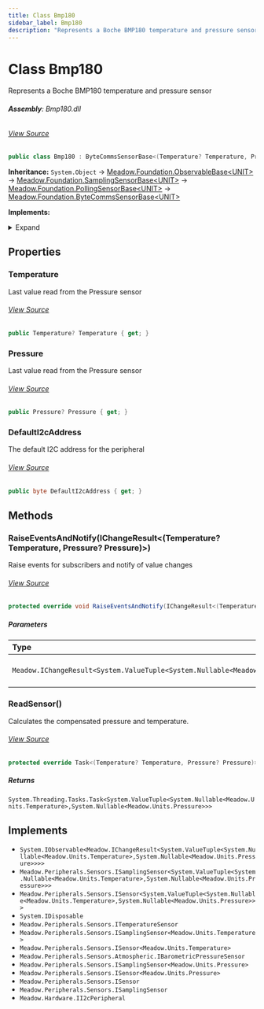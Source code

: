 ```yaml
---
title: Class Bmp180
sidebar_label: Bmp180
description: "Represents a Boche BMP180 temperature and pressure sensor"
---
```

# Class Bmp180
Represents a Boche BMP180 temperature and pressure sensor

###### **Assembly**: Bmp180.dll
###### [View Source](https://github.com/WildernessLabs/Meadow.Foundation.git/blob/develop/Source/Meadow.Foundation.Peripherals/Sensors.Atmospheric.Bmp180/Driver/Bmp180.Enums.cs#L3)
```csharp title="Declaration"
public class Bmp180 : ByteCommsSensorBase<(Temperature? Temperature, Pressure? Pressure)>, IObservable<IChangeResult<(Temperature? Temperature, Pressure? Pressure)>>, ISamplingSensor<(Temperature? Temperature, Pressure? Pressure)>, ISensor<(Temperature? Temperature, Pressure? Pressure)>, IDisposable, ITemperatureSensor, ISamplingSensor<Temperature>, ISensor<Temperature>, IBarometricPressureSensor, ISamplingSensor<Pressure>, ISensor<Pressure>, ISensor, ISamplingSensor, II2cPeripheral
```
**Inheritance:** `System.Object` -> [Meadow.Foundation.ObservableBase&lt;UNIT&gt;](../Meadow.Foundation/ObservableBase`UNIT`) -> [Meadow.Foundation.SamplingSensorBase&lt;UNIT&gt;](../Meadow.Foundation/SamplingSensorBase`UNIT`) -> [Meadow.Foundation.PollingSensorBase&lt;UNIT&gt;](../Meadow.Foundation/PollingSensorBase`UNIT`) -> [Meadow.Foundation.ByteCommsSensorBase&lt;UNIT&gt;](../Meadow.Foundation/ByteCommsSensorBase`UNIT`)

**Implements:**  

<details><summary>Expand</summary>

`System.IObservable<Meadow.IChangeResult<System.ValueTuple<System.Nullable<Meadow.Units.Temperature>,System.Nullable<Meadow.Units.Pressure>>>>`, `Meadow.Peripherals.Sensors.ISamplingSensor<System.ValueTuple<System.Nullable<Meadow.Units.Temperature>,System.Nullable<Meadow.Units.Pressure>>>`, `Meadow.Peripherals.Sensors.ISensor<System.ValueTuple<System.Nullable<Meadow.Units.Temperature>,System.Nullable<Meadow.Units.Pressure>>>`, `System.IDisposable`, `Meadow.Peripherals.Sensors.ITemperatureSensor`, `Meadow.Peripherals.Sensors.ISamplingSensor<Meadow.Units.Temperature>`, `Meadow.Peripherals.Sensors.ISensor<Meadow.Units.Temperature>`, `Meadow.Peripherals.Sensors.Atmospheric.IBarometricPressureSensor`, `Meadow.Peripherals.Sensors.ISamplingSensor<Meadow.Units.Pressure>`, `Meadow.Peripherals.Sensors.ISensor<Meadow.Units.Pressure>`, `Meadow.Peripherals.Sensors.ISensor`, `Meadow.Peripherals.Sensors.ISamplingSensor`, `Meadow.Hardware.II2cPeripheral`
</details>



## Properties
### Temperature
Last value read from the Pressure sensor
###### [View Source](https://github.com/WildernessLabs/Meadow.Foundation.git/blob/develop/Source/Meadow.Foundation.Peripherals/Sensors.Atmospheric.Bmp180/Driver/Bmp180.cs#L59)
```csharp title="Declaration"
public Temperature? Temperature { get; }
```
### Pressure
Last value read from the Pressure sensor
###### [View Source](https://github.com/WildernessLabs/Meadow.Foundation.git/blob/develop/Source/Meadow.Foundation.Peripherals/Sensors.Atmospheric.Bmp180/Driver/Bmp180.cs#L64)
```csharp title="Declaration"
public Pressure? Pressure { get; }
```
### DefaultI2cAddress
The default I2C address for the peripheral
###### [View Source](https://github.com/WildernessLabs/Meadow.Foundation.git/blob/develop/Source/Meadow.Foundation.Peripherals/Sensors.Atmospheric.Bmp180/Driver/Bmp180.cs#L69)
```csharp title="Declaration"
public byte DefaultI2cAddress { get; }
```
## Methods
### RaiseEventsAndNotify(IChangeResult&lt;(Temperature? Temperature, Pressure? Pressure)&gt;)
Raise events for subscribers and notify of value changes
###### [View Source](https://github.com/WildernessLabs/Meadow.Foundation.git/blob/develop/Source/Meadow.Foundation.Peripherals/Sensors.Atmospheric.Bmp180/Driver/Bmp180.cs#L90)
```csharp title="Declaration"
protected override void RaiseEventsAndNotify(IChangeResult<(Temperature? Temperature, Pressure? Pressure)> changeResult)
```

##### Parameters

| Type | Name | Description |
|:--- |:--- |:--- |
| `Meadow.IChangeResult<System.ValueTuple<System.Nullable<Meadow.Units.Temperature>,System.Nullable<Meadow.Units.Pressure>>>` | *changeResult* | The updated sensor data |

### ReadSensor()
Calculates the compensated pressure and temperature.
###### [View Source](https://github.com/WildernessLabs/Meadow.Foundation.git/blob/develop/Source/Meadow.Foundation.Peripherals/Sensors.Atmospheric.Bmp180/Driver/Bmp180.cs#L106)
```csharp title="Declaration"
protected override Task<(Temperature? Temperature, Pressure? Pressure)> ReadSensor()
```

##### Returns

`System.Threading.Tasks.Task<System.ValueTuple<System.Nullable<Meadow.Units.Temperature>,System.Nullable<Meadow.Units.Pressure>>>`

## Implements

* `System.IObservable<Meadow.IChangeResult<System.ValueTuple<System.Nullable<Meadow.Units.Temperature>,System.Nullable<Meadow.Units.Pressure>>>>`
* `Meadow.Peripherals.Sensors.ISamplingSensor<System.ValueTuple<System.Nullable<Meadow.Units.Temperature>,System.Nullable<Meadow.Units.Pressure>>>`
* `Meadow.Peripherals.Sensors.ISensor<System.ValueTuple<System.Nullable<Meadow.Units.Temperature>,System.Nullable<Meadow.Units.Pressure>>>`
* `System.IDisposable`
* `Meadow.Peripherals.Sensors.ITemperatureSensor`
* `Meadow.Peripherals.Sensors.ISamplingSensor<Meadow.Units.Temperature>`
* `Meadow.Peripherals.Sensors.ISensor<Meadow.Units.Temperature>`
* `Meadow.Peripherals.Sensors.Atmospheric.IBarometricPressureSensor`
* `Meadow.Peripherals.Sensors.ISamplingSensor<Meadow.Units.Pressure>`
* `Meadow.Peripherals.Sensors.ISensor<Meadow.Units.Pressure>`
* `Meadow.Peripherals.Sensors.ISensor`
* `Meadow.Peripherals.Sensors.ISamplingSensor`
* `Meadow.Hardware.II2cPeripheral`
